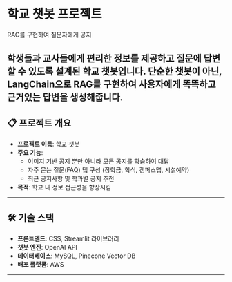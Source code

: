 # 학교 챗봇 프로젝트
RAG를 구현하여 질문자에게 공지 

학생들과 교사들에게 편리한 정보를 제공하고 질문에 답변할 수 있도록 설계된 학교 챗봇입니다.
단순한 챗봇이 아닌, LangChain으로 RAG를 구현하여 사용자에게 똑똑하고 근거있는 답변을 생성해줍니다.
---

## 📋 프로젝트 개요

- **프로젝트 이름**: 학교 챗봇
- **주요 기능**:
  - 이미지 기반 공지 뿐만 아니라 모든 공지를 학습하여 대답
  - 자주 묻는 질문(FAQ) 탭 구성 (장학금, 학식, 캠퍼스맵, 시설예약)
  - 최근 공지사항 및 학과별 공지 추천
- **목적**: 학교 내 정보 접근성을 향상시킴

---

## 🛠️ 기술 스택

- **프론트엔드**: CSS, Streamlit 라이브러리
- **챗봇 엔진**: OpenAI API
- **데이터베이스**: MySQL, Pinecone Vector DB
- **배포 플랫폼**: AWS

---


